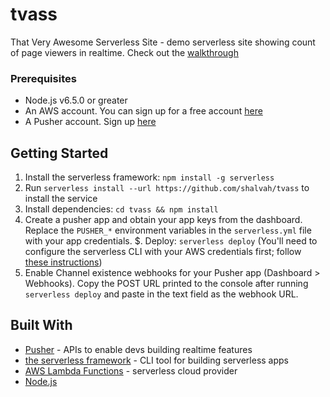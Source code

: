 # tvass
That Very Awesome Serverless Site - demo serverless site showing count of page viewers in realtime. Check out the [walkthrough]()


### Prerequisites

- Node.js v6.5.0 or greater
- An AWS account. You can sign up for a free account [here](http://aws.amazon.com/free)
- A Pusher account. Sign up [here](http://pusher.com/signup) 

## Getting Started

1. Install the serverless framework: `npm install -g serverless`
2. Run `serverless install --url https://github.com/shalvah/tvass` to install the service
3. Install dependencies: `cd tvass && npm install`
4.  Create a pusher app and obtain your app keys from the dashboard. Replace the `PUSHER_*` environment variables in the `serverless.yml` file with your app credentials.
$. Deploy: `serverless deploy` (You'll need to configure the serverless CLI with your AWS credentials first; follow [these instructions](https://www.youtube.com/watch?v=HSd9uYj2LJA))
6. Enable Channel existence webhooks for your Pusher app (Dashboard > Webhooks). Copy the POST URL printed to the console after running `serverless deploy` and paste in the text field as the webhook URL.

## Built With

* [Pusher](https://pusher.com/) - APIs to enable devs building realtime features
* [the serverless framework](https://serverless.com/) - CLI tool for building serverless apps
* [AWS Lambda Functions](https://docs.aws.amazon.com/lambda/latest/dg/welcome.html) - serverless cloud provider
* [Node.js](nodejs.org)
